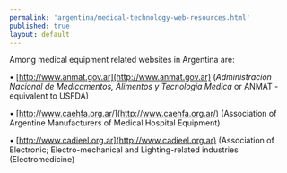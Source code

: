 ```yaml
--- 
permalink: 'argentina/medical-technology-web-resources.html' 
published: true 
layout: default
---
```

Among medical equipment related websites in Argentina are:

•	[http://www.anmat.gov.ar](http://www.anmat.gov.ar) (_Administración Nacional de Medicamentos, Alimentos y Tecnologia Medica_ or ANMAT - equivalent to USFDA)

•	[http://www.caehfa.org.ar/](http://www.caehfa.org.ar/) (Association of Argentine Manufacturers of Medical Hospital Equipment)

•	[http://www.cadieel.org.ar](http://www.cadieel.org.ar) (Association of Electronic; Electro-mechanical and Lighting-related industries (Electromedicine)
